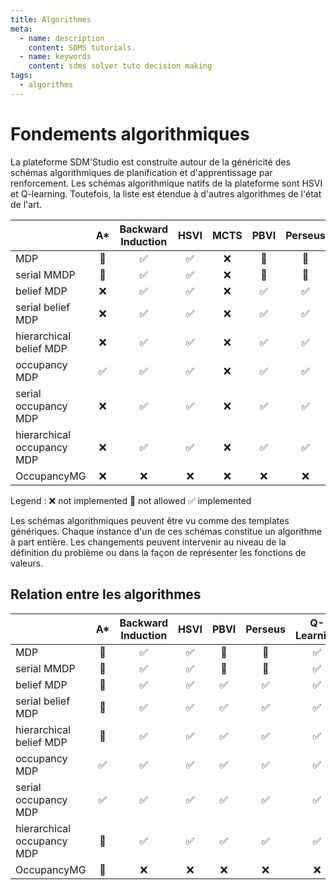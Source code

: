 ```yaml
---
title: Algorithmes
meta:
  - name: description
    content: SDMS tutorials.
  - name: keywords
    content: sdms solver tuto decision making 
tags:
  - algorithms
---
```


# Fondements algorithmiques

<link rel="stylesheet" href="https://cdnjs.cloudflare.com/ajax/libs/KaTeX/0.5.1/katex.min.css">
<link rel="stylesheet" href="https://cdn.jsdelivr.net/github-markdown-css/2.2.1/github-markdown.css"/>

La plateforme SDM'Studio est construite autour de la généricité des schémas algorithmiques de planification et d'apprentissage par renforcement. Les schémas algorithmique natifs de la plateforme sont HSVI et Q-learning. Toutefois, la liste est étendue à d'autres algorithmes de l'état de l'art.



|                            |         A*         | Backward Induction |        HSVI        | MCTS  |        PBVI        |      Perseus       |     Q-Learning     | REINFORCE | SARSA |  Value Iteration   |
| :------------------------- | :----------------: | :----------------: | :----------------: | :---: | :----------------: | :----------------: | :----------------: | :-------: | :---: | :----------------: |
| MDP                        |  :no_entry_sign:   | :white_check_mark: | :white_check_mark: |  :x:  |  :no_entry_sign:   |  :no_entry_sign:   | :white_check_mark: |    :x:    |  :x:  | :white_check_mark: |
| serial MMDP                |  :no_entry_sign:   | :white_check_mark: | :white_check_mark: |  :x:  |  :no_entry_sign:   |  :no_entry_sign:   | :white_check_mark: |    :x:    |  :x:  | :white_check_mark: |
| belief MDP                 |        :x:         | :white_check_mark: | :white_check_mark: |  :x:  | :white_check_mark: | :white_check_mark: | :white_check_mark: |    :x:    |  :x:  |  :no_entry_sign:   |
| serial belief MDP          |        :x:         | :white_check_mark: | :white_check_mark: |  :x:  | :white_check_mark: | :white_check_mark: | :white_check_mark: |    :x:    |  :x:  |  :no_entry_sign:   |
| hierarchical belief MDP    |        :x:         | :white_check_mark: | :white_check_mark: |  :x:  | :white_check_mark: | :white_check_mark: | :white_check_mark: |    :x:    |  :x:  |  :no_entry_sign:   |
| occupancy MDP              | :white_check_mark: | :white_check_mark: | :white_check_mark: |  :x:  | :white_check_mark: | :white_check_mark: | :white_check_mark: |    :x:    |  :x:  |  :no_entry_sign:   |
| serial occupancy MDP       |        :x:         | :white_check_mark: | :white_check_mark: |  :x:  | :white_check_mark: | :white_check_mark: | :white_check_mark: |    :x:    |  :x:  |  :no_entry_sign:   |
| hierarchical occupancy MDP |        :x:         | :white_check_mark: | :white_check_mark: |  :x:  | :white_check_mark: | :white_check_mark: | :white_check_mark: |    :x:    |  :x:  |  :no_entry_sign:   |
| OccupancyMG                |        :x:         |        :x:         |        :x:         |  :x:  |        :x:         |        :x:         |        :x:         |    :x:    |  :x:  |  :no_entry_sign:   |

Legend :  :x: not implemented :no_entry_sign: not allowed  :white_check_mark: implemented

Les schémas algorithmiques peuvent être vu comme des templates génériques. Chaque instance d'un de ces schémas constitue un algorithme à part entière. Les changements peuvent intervenir au niveau de la définition du problème ou dans la façon de représenter les fonctions de valeurs. 

## Relation entre les algorithmes


<ImageZoom img="/assets/img/algoUML.png" title="Relations between algorithms" max_width="800"/>


|                            |         A*         | Backward Induction |        HSVI        |        PBVI        |      Perseus       |     Q-Learning     |  Value Iteration   |
| :------------------------- | :----------------: | :----------------: | :----------------: | :----------------: | :----------------: | :----------------: | :----------------: |
| MDP                        |  :no_entry_sign:   | :white_check_mark: | :white_check_mark: |  :no_entry_sign:   |  :no_entry_sign:   | :white_check_mark: | :white_check_mark: |
| serial MMDP                |  :no_entry_sign:   | :white_check_mark: | :white_check_mark: |  :no_entry_sign:   |  :no_entry_sign:   | :white_check_mark: | :white_check_mark: |
| belief MDP                 |  :no_entry_sign:   | :white_check_mark: | :white_check_mark: | :white_check_mark: | :white_check_mark: | :white_check_mark: |  :no_entry_sign:   |
| serial belief MDP          |  :no_entry_sign:   | :white_check_mark: | :white_check_mark: | :white_check_mark: | :white_check_mark: | :white_check_mark: |  :no_entry_sign:   |
| hierarchical belief MDP    |  :no_entry_sign:   | :white_check_mark: | :white_check_mark: | :white_check_mark: | :white_check_mark: | :white_check_mark: |  :no_entry_sign:   |
| occupancy MDP              | :white_check_mark: | :white_check_mark: | :white_check_mark: | :white_check_mark: | :white_check_mark: | :white_check_mark: |  :no_entry_sign:   |
| serial occupancy MDP       | :white_check_mark: | :white_check_mark: | :white_check_mark: | :white_check_mark: | :white_check_mark: | :white_check_mark: |  :no_entry_sign:   |
| hierarchical occupancy MDP |  :no_entry_sign:   | :white_check_mark: | :white_check_mark: | :white_check_mark: | :white_check_mark: | :white_check_mark: |  :no_entry_sign:   |
| OccupancyMG                |  :no_entry_sign:   |        :x:         |        :x:         |        :x:         |        :x:         |        :x:         |  :no_entry_sign:   |